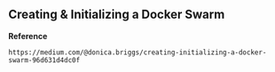 Creating & Initializing a Docker Swarm
-

**Reference**
```web
https://medium.com/@donica.briggs/creating-initializing-a-docker-swarm-96d631d4dc0f
```
